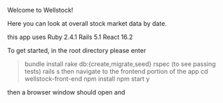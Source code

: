 Welcome to Wellstock!

Here you can look at overall stock market data by date. 

this app uses 
Ruby 2.4.1
Rails 5.1
React 16.2

To get started, in the root directory please enter

> bundle install
> rake db:{create,migrate,seed}
> rspec 
(to see passing tests)
> rails s 
then navigate to the frontend portion of the app
> cd wellstock-front-end
> npm install
> npm start
> y

then a browser window should open and


